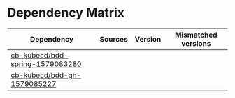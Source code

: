 # Dependency Matrix

Dependency | Sources | Version | Mismatched versions
---------- | ------- | ------- | -------------------
[cb-kubecd/bdd-spring-1579083280](https://github.com/cb-kubecd/bdd-spring-1579083280.git) |  | []() | 
[cb-kubecd/bdd-gh-1579085227](https://github.com/cb-kubecd/bdd-gh-1579085227.git) |  | []() | 
